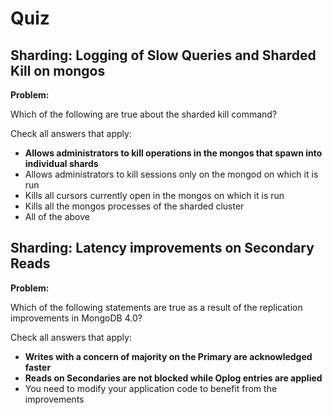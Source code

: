 # Quiz

## Sharding: Logging of Slow Queries and Sharded Kill on mongos

**Problem:**

Which of the following are true about the sharded kill command?

Check all answers that apply:

- **Allows administrators to kill operations in the mongos that spawn into individual shards**
- Allows administrators to kill sessions only on the mongod on which it is run
- Kills all cursors currently open in the mongos on which it is run
- Kills all the mongos processes of the sharded cluster
- All of the above

## Sharding: Latency improvements on Secondary Reads

**Problem:**

Which of the following statements are true as a result of the replication improvements in MongoDB 4.0?

Check all answers that apply:

- **Writes with a concern of majority on the Primary are acknowledged faster**
- **Reads on Secondaries are not blocked while Oplog entries are applied**
- You need to modify your application code to benefit from the improvements